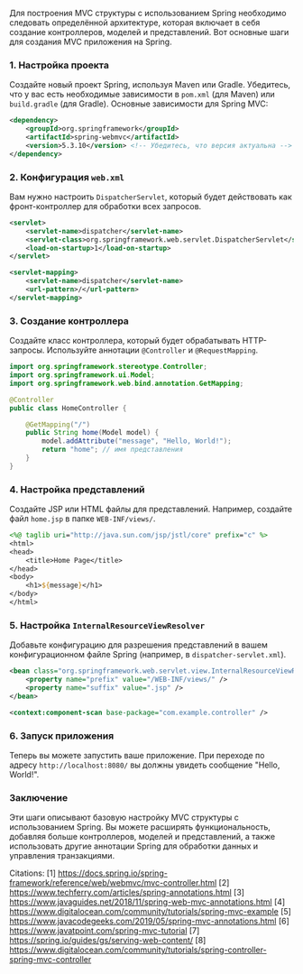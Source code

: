 Для построения MVC структуры с использованием Spring необходимо следовать определённой архитектуре, которая включает в себя создание контроллеров, моделей и представлений. Вот основные шаги для создания MVC приложения на Spring.

### 1. Настройка проекта

Создайте новый проект Spring, используя Maven или Gradle. Убедитесь, что у вас есть необходимые зависимости в `pom.xml` (для Maven) или `build.gradle` (для Gradle). Основные зависимости для Spring MVC:

```xml
<dependency>
    <groupId>org.springframework</groupId>
    <artifactId>spring-webmvc</artifactId>
    <version>5.3.10</version> <!-- Убедитесь, что версия актуальна -->
</dependency>
```

### 2. Конфигурация `web.xml`

Вам нужно настроить `DispatcherServlet`, который будет действовать как фронт-контроллер для обработки всех запросов.

```xml
<servlet>
    <servlet-name>dispatcher</servlet-name>
    <servlet-class>org.springframework.web.servlet.DispatcherServlet</servlet-class>
    <load-on-startup>1</load-on-startup>
</servlet>

<servlet-mapping>
    <servlet-name>dispatcher</servlet-name>
    <url-pattern>/</url-pattern>
</servlet-mapping>
```

### 3. Создание контроллера

Создайте класс контроллера, который будет обрабатывать HTTP-запросы. Используйте аннотации `@Controller` и `@RequestMapping`.

```java
import org.springframework.stereotype.Controller;
import org.springframework.ui.Model;
import org.springframework.web.bind.annotation.GetMapping;

@Controller
public class HomeController {

    @GetMapping("/")
    public String home(Model model) {
        model.addAttribute("message", "Hello, World!");
        return "home"; // имя представления
    }
}
```

### 4. Настройка представлений

Создайте JSP или HTML файлы для представлений. Например, создайте файл `home.jsp` в папке `WEB-INF/views/`.

```jsp
<%@ taglib uri="http://java.sun.com/jsp/jstl/core" prefix="c" %>
<html>
<head>
    <title>Home Page</title>
</head>
<body>
    <h1>${message}</h1>
</body>
</html>
```

### 5. Настройка `InternalResourceViewResolver`

Добавьте конфигурацию для разрешения представлений в вашем конфигурационном файле Spring (например, в `dispatcher-servlet.xml`).

```xml
<bean class="org.springframework.web.servlet.view.InternalResourceViewResolver">
    <property name="prefix" value="/WEB-INF/views/" />
    <property name="suffix" value=".jsp" />
</bean>

<context:component-scan base-package="com.example.controller" />
```

### 6. Запуск приложения

Теперь вы можете запустить ваше приложение. При переходе по адресу `http://localhost:8080/` вы должны увидеть сообщение "Hello, World!".

### Заключение

Эти шаги описывают базовую настройку MVC структуры с использованием Spring. Вы можете расширять функциональность, добавляя больше контроллеров, моделей и представлений, а также использовать другие аннотации Spring для обработки данных и управления транзакциями.

Citations:
[1] https://docs.spring.io/spring-framework/reference/web/webmvc/mvc-controller.html
[2] https://www.techferry.com/articles/spring-annotations.html
[3] https://www.javaguides.net/2018/11/spring-web-mvc-annotations.html
[4] https://www.digitalocean.com/community/tutorials/spring-mvc-example
[5] https://www.javacodegeeks.com/2019/05/spring-mvc-annotations.html
[6] https://www.javatpoint.com/spring-mvc-tutorial
[7] https://spring.io/guides/gs/serving-web-content/
[8] https://www.digitalocean.com/community/tutorials/spring-controller-spring-mvc-controller
